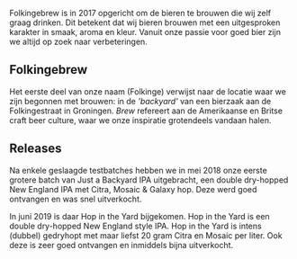 Folkingebrew is in 2017 opgericht om de bieren te brouwen die wij zelf graag drinken. Dit betekent dat wij bieren brouwen met een uitgesproken karakter in smaak, aroma en kleur. Vanuit onze passie voor goed bier zijn we altijd op zoek naar verbeteringen.

## Folkingebrew

Het eerste deel van onze naam (Folkinge) verwijst naar de locatie waar we zijn begonnen met brouwen: in de _'backyard'_ van een bierzaak aan de Folkingestraat in Groningen. _Brew_ refereert aan de Amerikaanse en Britse craft beer culture, waar we onze inspiratie grotendeels vandaan halen.

## Releases

Na enkele geslaagde testbatches hebben we in mei 2018 onze eerste grotere batch van Just a Backyard IPA uitgebracht, een double dry-hopped New England IPA met Citra, Mosaic & Galaxy hop. Deze werd goed ontvangen en was snel uitverkocht.

In juni 2019 is daar Hop in the Yard bijgekomen. Hop in the Yard is een double dry-hopped New England style IPA. Hop in the Yard is intens (dubbel) gedryhopt met maar liefst 20 gram Citra en Mosaic per liter. Ook deze is zeer goed ontvangen en inmiddels bijna uitverkocht.
